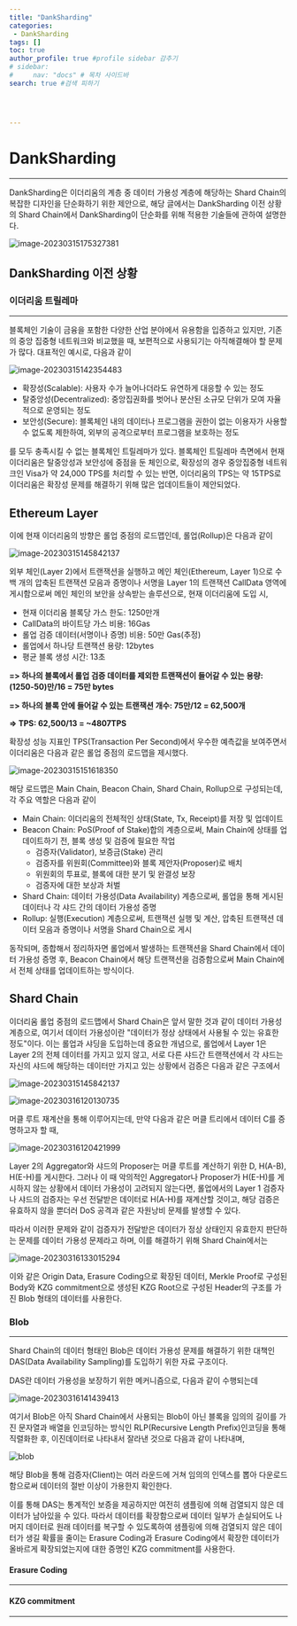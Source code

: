 ```yaml
---
title: "DankSharding"
categories:
 - DankSharding
tags: [] 
toc: true
author_profile: true #profile sidebar 감추기
# sidebar:
#     nav: "docs" # 목차 사이드바
search: true #검색 피하기




---
```




# DankSharding

----

DankSharding은 이더리움의 계층 중 데이터 가용성 계층에 해당하는 Shard Chain의 복잡한 디자인을 단순화하기 위한 제안으로, 해당 글에서는 DankSharding 이전 상황의 Shard Chain에서 DankSharding이 단순화를 위해 적용한 기술들에 관하여 설명한다.

![image-20230315175327381](../../images/2023-03-15-dankSharding/image-20230315175327381.png)



## DankSharding 이전 상황



### 이더리움 트릴레마

---

블록체인 기술이 금융을 포함한 다양한 산업 분야에서 유용함을 입증하고 있지만, 기존의 중앙 집중형 네트워크와 비교했을 때, 보편적으로 사용되기는 아직해결해야 할 문제가 많다. 대표적인 예시로, 다음과 같이

![image-20230315142354483](../../images/2023-03-15-dankSharding/image-20230315142354483.png)

- 확장성(Scalable): 사용자 수가 늘어나더라도 유연하게 대응할 수 있는 정도
- 탈중앙성(Decentralized): 중앙집권화를 벗어나 분산된 소규모 단위가 모여 자율적으로 운영되는 정도
- 보안성(Secure): 블록체인 내의 데이터나 프로그램을 권한이 없는 이용자가 사용할 수 없도록 제한하여, 외부의 공격으로부터 프로그램을 보호하는 정도

를 모두 충족시킬 수 없는 블록체인 트릴레마가 있다. 블록체인 트릴레마 측면에서 현재 이더리움은 탈중앙성과 보안성에 중점을 둔 체인으로, 확장성의 경우 중앙집중형 네트워크인 Visa가 약 24,000 TPS를 처리할 수 있는 반면, 이더리움의 TPS는 약 15TPS로 이더리움은 확장성 문제를 해결하기 위해 많은 업데이트들이 제안되었다.



## Ethereum Layer

이에 현재 이더리움의 방향은 롤업 중점의 로드맵인데, 롤업(Rollup)은 다음과 같이

![image-20230315145842137](../../images/2023-03-15-dankSharding/image-20230315145842137.png) 

외부 체인(Layer 2)에서 트랜잭션을 실행하고 메인 체인(Ethereum, Layer 1)으로 수백 개의 압축된 트랜잭션 모음과 증명이나 서명을 Layer 1의 트랜잭션 CallData 영역에 게시함으로써 메인 체인의 보안을 상속받는 솔루션으로, 현재 이더리움에 도입 시, 

- 현재 이더리움 블록당 가스 한도: 1250만개
- CallData의 바이트당 가스 비용: 16Gas
- 롤업 검증 데이터(서명이나 증명) 비용: 50만 Gas(추정)
- 롤업에서 하나당 트랜잭션 용량: 12bytes
- 평균 블록 생성 시간: 13초

**=> 하나의 블록에서 롤업 검증 데이터를 제외한 트랜잭션이 들어갈 수 있는 용량: (1250-50)만/16 = 75만 bytes**

**=> 하나의 블록 안에 들어갈 수 있는 트랜잭션 개수: 75만/12 = 62,500개**

**=> TPS: 62,500/13 = ~4807TPS**

 확장성 성능 지표인 TPS(Transaction Per Second)에서 우수한 예측값을 보여주면서 이더리움은 다음과 같은 롤업 중점의 로드맵을 제시했다.

![image-20230315151618350](../../images/2023-03-15-dankSharding/image-20230315151618350.png)

해당 로드맵은 Main Chain, Beacon Chain, Shard Chain, Rollup으로 구성되는데, 각 주요 역할은 다음과 같이

- Main Chain: 이더리움의 전체적인 상태(State, Tx, Receipt)를 저장 및 업데이트
- Beacon Chain: PoS(Proof of Stake)합의 계층으로써, Main Chain에 상태를 업데이트하기 전, 블록 생성 및 검증에 필요한 작업
  - 검증자(Validator), 보증금(Stake) 관리
  - 검증자를 위원회(Committee)와 블록 제안자(Proposer)로 배치
  - 위원회의 투표로, 블록에 대한 분기 및 완결성 보장
  - 검증자에 대한 보상과 처벌
- Shard Chain: 데이터 가용성(Data Availability) 계층으로써, 롤업을 통해 게시된 데이터나 각 샤드 간의 데이터 가용성 증명
- Rollup: 실행(Execution) 계층으로써, 트랜잭션 실행 및 계산, 압축된 트랜잭션 데이터 모음과 증명이나 서명을 Shard Chain으로 게시

동작되며, 종합해서 정리하자면 롤업에서 발생하는 트랜잭션을 Shard Chain에서 데이터 가용성 증명 후, Beacon Chain에서 해당 트랜잭션을 검증함으로써 Main Chain에서 전체 상태를 업데이트하는 방식이다.



## Shard Chain

이더리움 롤업 중점의 로드맵에서 Shard Chain은 앞서 말한 것과 같이 데이터 가용성 계층으로, 여기서 데이터 가용성이란 "데이터가 정상 상태에서 사용될 수 있는 유효한 정도"이다. 이는 롤업과 샤딩을 도입하는데 중요한 개념으로, 롤업에서 Layer 1은 Layer 2의 전체 데이터를 가지고 있지 않고, 서로 다른 샤드간 트랜잭션에서 각 샤드는 자신의 샤드에 해당하는 데이터만 가지고 있는 상황에서 검증은 다음과 같은 구조에서  

![image-20230315145842137](../../images/2023-03-15-dankSharding/image-20230315145842137.png)



![image-20230316120130735](../../images/2023-03-15-dankSharding/image-20230316120130735.png)

머클 루트 재계산을 통해 이루어지는데, 만약 다음과 같은 머클 트리에서 데이터 C를 증명하고자 할 때, 

![image-20230316120421999](../../images/2023-03-15-dankSharding/image-20230316120421999.png)

Layer 2의 Aggregator와 샤드의 Proposer는 머클 루트를 계산하기 위한 D, H(A-B), H(E-H)를 게시한다. 그러나 이 때 악의적인 Aggregator나 Proposer가 H(E-H)를 게시하지 않는 상황에서 데이터 가용성이 고려되지 않는다면, 롤업에서의 Layer 1 검증자나 샤드의 검증자는 우선 전달받은 데이터로 H(A-H)를 재계산할 것이고, 해당 검증은 유효하지 않을 뿐더러 DoS 공격과 같은 자원낭비 문제를 발생할 수 있다.

따라서 이러한 문제와 같이 검증자가 전달받은 데이터가 정상 상태인지 유효한지 판단하는 문제를 데이터 가용성 문제라고 하며, 이를 해결하기 위해 Shard Chain에서는

![image-20230316133015294](../../images/2023-03-15-dankSharding/image-20230316133015294.png)

이와 같은 Origin Data, Erasure Coding으로 확장된 데이터, Merkle Proof로 구성된 Body와 KZG commitment으로 생성된 KZG Root으로 구성된 Header의 구조를 가진 Blob 형태의 데이터를 사용한다.



### Blob

---

Shard Chain의 데이터 형태인 Blob은 데이터 가용성 문제를 해결하기 위한 대책인 DAS(Data Availability Sampling)를 도입하기 위한 자료 구조이다.

DAS란 데이터 가용성을 보장하기 위한 메커니즘으로, 다음과 같이 수행되는데

![image-20230316141439413](../../images/2023-03-15-dankSharding/image-20230316141439413.png)

여기서 Blob은 아직 Shard Chain에서 사용되는 Blob이 아닌 블록을 임의의 길이를 가진 문자열과 배열을 인코딩하는 방식인 RLP(Recursive Length Prefix)인코딩을 통해 직렬화한 후, 이진데이터로 나타내서 잘라낸 것으로 다음과 같이 나타내며,

![blob](../../images/2023-03-15-dankSharding/blob.png)

해당 Blob을 통해 검증자(Client)는 여러 라운드에 거쳐 임의의 인덱스를 뽑아 다운로드함으로써 데이터의 절반 이상이 가용한지 확인한다.

이를 통해 DAS는 통계적인 보증을 제공하지만 여전히 샘플링에 의해 검열되지 않은 데이터가 남아있을 수 있다. 따라서 데이터를 확장함으로써 데이터 일부가 손실되어도 나머지 데이터로 원래 데이터를 복구할 수 있도록하여 샘플링에 의해 검열되지 않은 데이터가 생길 확률을 줄이는 Erasure Coding과 Erasure Coding에서 확장한 데이터가 올바르게 확장되었는지에 대한 증명인 KZG commitment를 사용한다.



#### Erasure Coding

----





#### KZG commitment

----







